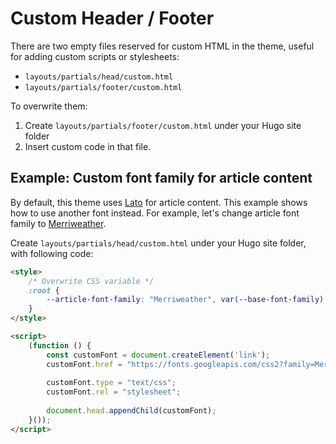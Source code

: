 # Custom Header / Footer

There are two empty files reserved for custom HTML in the theme, useful for adding custom scripts or stylesheets:

* `layouts/partials/head/custom.html`
* `layouts/partials/footer/custom.html`

To overwrite them:

1. Create `layouts/partials/footer/custom.html` under your Hugo site folder
2. Insert custom code in that file.

## Example: Custom font family for article content

By default, this theme uses [Lato](https://fonts.google.com/specimen/Lato) for article content. This example shows how to use another font instead. For example, let's change article font family to [Merriweather](https://fonts.google.com/specimen/Merriweather).

Create `layouts/partials/head/custom.html` under your Hugo site folder, with following code:

```html
<style>
    /* Overwrite CSS variable */
    :root {
        --article-font-family: "Merriweather", var(--base-font-family);
    }
</style>

<script>
    (function () {
        const customFont = document.createElement('link');
        customFont.href = "https://fonts.googleapis.com/css2?family=Merriweather:wght@400;700&display=swap";
    
        customFont.type = "text/css";
        customFont.rel = "stylesheet";
    
        document.head.appendChild(customFont);
    }());
</script>
```
